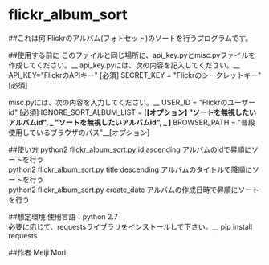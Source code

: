# flickr\_album\_sort


##これは何
Flickrのアルバム(フォトセット)のソートを行うプログラムです。  


##使用する前に
このファイルと同じ場所に、api_key.pyとmisc.pyファイルを作成してください。__
api_key.pyには、次の内容を記入してください。__
API\_KEY="FlickrのAPIキー" [必須]
SECRET\_KEY = "Flickrのシークレットキー" [必須]

misc.pyには、次の内容を入力してください。__
USER\_ID = "Flickrのユーザーid" [必須]
IGNORE\_SORT\_ALBUM\_LIST = [__[オプション]
    "ソートを無視したいアルバムid", _
    "ソートを無視したいアルバムid", _
]__
BROWSER\_PATH = "普段使用しているブラウザのパス"__[オプション]

##使い方
python2 flickr\_album\_sort.py id ascending  アルバムのidで昇順にソートを行う  
python2 flickr\_album\_sort.py title descending  アルバムのタイトルで降順にソートを行う  
python2 flickr\_album\_sort.py create\_date  アルバムの作成日時で昇順にソートを行う  


##想定環境
使用言語：python 2.7  
必要に応じて、requestsライブラリをインストールして下さい。__
pip install requests  


##作者
Meiji Mori
